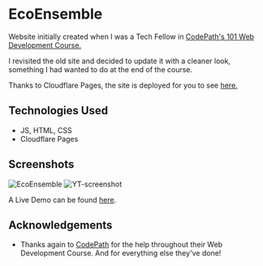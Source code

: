 # EcoEnsemble
Website initially created when I was a Tech Fellow in [CodePath's 101 Web Development Course.](https://www.codepath.org/courses/web-development)

I revisited the old site and decided to update it with a cleaner look, something I had wanted to do at the end of the course. 

Thanks to Cloudflare Pages, the site is deployed for you to see [here.](https://eco-ensemble.pages.dev/)

## Technologies Used
- JS, HTML, CSS
- Cloudflare Pages

## Screenshots
![EcoEnsemble](https://github.com/Emorque/EcoEnsemble/assets/121983998/c8d2580b-1a84-4cc4-b576-d34bd5511d02)
![YT-screenshot](https://github.com/Emorque/EcoEnsemble/assets/121983998/64bae780-8647-4ef9-8eeb-03fa27444123)

A Live Demo can be found [here](https://www.loom.com/share/4bee55149b194f30ab4263bdd985f043?sid=5974430a-2164-4e3a-9697-451c049269e1).

## Acknowledgements
- Thanks again to [CodePath](https://www.codepath.org/) for the help throughout their Web Development Course. And for everything else they've done!
